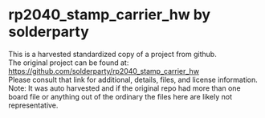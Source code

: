 
# rp2040_stamp_carrier_hw by solderparty  
This is a harvested standardized copy of a project from github.  
The original project can be found at:  
https://github.com/solderparty/rp2040_stamp_carrier_hw  
Please consult that link for additional, details, files, and license information.  
Note: It was auto harvested and if the original repo had more than one board file or anything out of the ordinary the files here are likely not representative.  
    